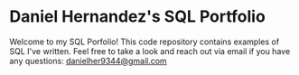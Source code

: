 # Daniel Hernandez's SQL Portfolio

Welcome to my SQL Porfolio! This code repository contains examples of SQL I've written. Feel free to take a look and reach out via email if you have any questions: danielher9344@gmail.com
